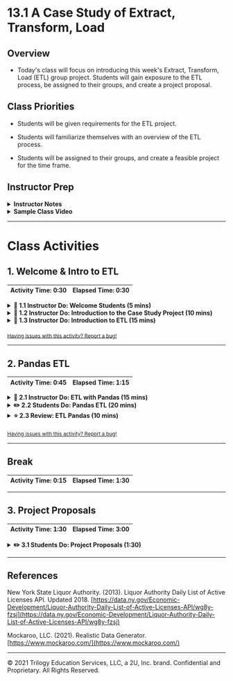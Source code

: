 # 13.1 A Case Study of Extract, Transform, Load

## Overview

* Today's class will focus on introducing this week's Extract, Transform, Load (ETL) group project. Students will gain exposure to the ETL process, be assigned to their groups, and create a project proposal.

## Class Priorities

* Students will be given requirements for the ETL project.

* Students will familiarize themselves with an overview of the ETL process.

* Students will be assigned to their groups, and create a feasible project for the time frame.

## Instructor Prep

<details>
  <summary><strong>Instructor Notes</strong></summary>

* **INSTRUCTOR CONTENT NOTE:** If your class learned MySQL content (and _not_ PostgreSQL) during Unit 9, please teach Unit 13 using the `april/archived-content` branch by inputting `git checkout april/archived-content` in your terminal. You can revert back to the `master` branch after this unit is complete.

* This week will provide students a chance to synthesize new material with what they have learned to this point.

* Today's focus should be on identifying a project that they find interesting, but one that is feasible in the time frame. Once groups are formed, the instructor and the TAs should help them with this task.

* The schedule for this week is as follows:

* Day 1 (Today):

  * Students are introduced to the ETL process, and will work through an activity.

  * Students are introduced to the ETL project, its goals, and requirements.

  * Students work with Instructors / TAs to identify feasible projects.

  * Students submit a project proposal.

* Day 2:

  * Students work on their project.

  * Instructors and TAs work closely with groups to offer code assistance, where needed.

* Day 3:

  * Students complete their project.

  * The week is wrapped up with a discussion.

* Remember that this project, like the other projects in this course, is to be graded by yourself and your fellow instructional team members.

* Lastly, as a reminder these slideshows are for instructor use only - when distributing slides to students, please first export the slides to a PDF file. You may then send out the PDF file.

* Please reference our [Student FAQ](../../../05-Instructor-Resources/README.md#unit-13-etl-project) for answers to questions frequently asked by students of this program. If you have any recommendations for additional questions, feel free to log an issue or a pull request with your desired additions.

</details>

<details>
  <summary><strong>Sample Class Video</strong></summary>

* To view an example class lecture visit (Note video may not reflect latest lesson plan): [Class Video](https://codingbootcamp.hosted.panopto.com/Panopto/Pages/Viewer.aspx?id=2e4a05e1-ac7b-4561-90cf-aa850184a9d2)

</details>

- - -

# Class Activities

## 1. Welcome & Intro to ETL

| Activity Time:       0:30 |  Elapsed Time:      0:30  |
|---------------------------|---------------------------|

<details>
  <summary><strong>📣 1.1 Instructor Do: Welcome Students (5 mins)</strong></summary>

* Open the [slideshow](https://docs.google.com/presentation/d/1JNdEk9EI-ulJYYhcIvfi6T2eT1HtJMITp77KQtCojAg/edit?usp=sharing) and use slides 1 - 4 to welcome students and explain that they will be exposed to the Extract, Transform, Load (ETL) process, and solidify their understanding by working on an ETL project.

* Explain that they will put to use skills they have learned up to this point, as well as new ones.

</details>

<details>
  <summary><strong>📣 1.2 Instructor Do: Introduction to the Case Study Project (10 mins)</strong></summary>

* Open the [slideshow](https://docs.google.com/presentation/d/1JNdEk9EI-ulJYYhcIvfi6T2eT1HtJMITp77KQtCojAg/edit?usp=sharing) use slides  5 and 6 to start off by outlining the requirements of the project.

* Explain that project must use two or more sources of data.

  * Two recommended sources are [data.world](https://data.world/) and [Kaggle](https://www.kaggle.com/).

  * Google also has a dataset search interface: [https://toolbox.google.com/datasetsearch](https://toolbox.google.com/datasetsearch).

  * Alternatively, students may use APIs or scrape data from the web. Groups who elect do do this, however, should run it by the instructional staff first.

* Explain that once datasets are identified, students will perform ETL on the data, and document the following in a technical report:

  * Datasets used and their sources

  * Types of data wrangling performed, such as data cleaning, joining, filtering, and aggregating.

  * The schemata used in the final production database, whether relational or non-relational.

* Finally, assign students to their groups. Each group should have ideally two, no more than three, students. Take individual student strengths as you assign them.

</details>

<details>
  <summary><strong>📣 1.3 Instructor Do: Introduction to ETL (15 mins)</strong></summary>

* **Files:**

  * Open the [slideshow](https://docs.google.com/presentation/d/1JNdEk9EI-ulJYYhcIvfi6T2eT1HtJMITp77KQtCojAg/edit?usp=sharing) and follow slides 7 - 13 to introduce the class to ETL.

</details>

<sub>[Having issues with this activity? Report a bug!](https://bit.ly/3aPMrfF)</sub>

- - -

## 2. Pandas ETL

| Activity Time:       0:45 |  Elapsed Time:      1:15  |
|---------------------------|---------------------------|

<details>
  <summary><strong>📣 2.1 Instructor Do: ETL with Pandas (15 mins)</strong></summary>

* Open the [slideshow](https://docs.google.com/presentation/d/1JNdEk9EI-ulJYYhcIvfi6T2eT1HtJMITp77KQtCojAg/edit?usp=sharing) and use slides 14 - 23 to present ETL with Pandas to the students.

* **Note:** Students will need to `pip install psycopg2-binary` for the following code examples to work. Send out instructions for them to do this and show them in the terminal.

* **Troubleshooting:** If you have any issues with installing psycopg2-binary, please refer to the official documentation at [http://initd.org/psycopg/docs/install.html](http://initd.org/psycopg/docs/install.html).

* Explain that the ETL process can be performed using many of the tools that we have seen, such as pgAdmin 4 and Pandas. Open the following [customer_data.csv](Activities/01-Ins_ETL_Pandas/Resources/customer_data.csv) in Excel and explain along the way:

  * This data set represents a raw form of input that includes raw customer information.

  * The only information that is needed for the customer names table are the first three columns.

  ![customer_data](Images/customer_data.png)

* Next, open [customer_data.json](Activities/01-Ins_ETL_Pandas/Resources/customer_location.json) in a text editor and explain:

  * This is another customer dataset with additional information.

  * This source of data is JSON, but its data is related to the data in the CSV file.

  * ETL is needed to transform this data into a new database that combines data from both sources.

* Open up pgAdmin 4 and connect to the local server.

* Once connected create a new database, `customer_db`.  Then, explain the following steps:

  * Tables are created ahead of time to ensure that we only load what is needed from the data source. **Note** the columns will need to have the same names as the DataFrame columns.

  * Pandas does not allow the assignment of a primary key, so this task needs to be done with pgAdmin 4.

```sql
CREATE TABLE customer_name (
id INT PRIMARY KEY,
first_name TEXT,
last_name TEXT
);

CREATE TABLE customer_location (
id INT PRIMARY KEY,
address TEXT,
us_state TEXT
);
```

* Next open [data_etl.ipynb](Activities/01-Ins_ETL_Pandas/Solved/data_etl.ipynb) in Jupyter notebook. Go through the code explaining along the way:

  * Pandas is used in the extraction process to read the CSV into a DataFrame.

  * Pandas is again used in the transform process to clean the data to take in the columns that are needed for the `customer_name` table.

  * This process is repeated using the JSON data and transformed into what the `customer_location` tables need.

  * Next a library called SQLAlchemy is used to create a connection to the pgAdmin 4 database. Note that SQLAlchemy has expansive features that are beyond the scope of this class right now. Let students know that all they need to know is how to connect to a pgAdmin 4 database.

  * The connection string consists of `user:password@host/db_name`. The user will be `postgres` and the password will be the same one used to connect to pgAdmin 4 server. The host will be `localhost:5432`.  This is then passed into the `create_engine` function, which starts with `postgresql://` followed by the connection string.

    * **Note** students may have to `pip install` [psycopg2-binary](http://initd.org/psycopg/docs/install.html) package for the connection to pgAdmin 4.

  * The `postgresql://` specifies to SQLALchemy the type of the database connection. This can take other parameters such as `mysql`  and `sqlite`.

  * `engine.table_names()` will confirm a successful connection by returning the names of the tables in the pgAdmin 4 database.

  * Pandas again will be used in the load process by using the `.to_sql()` method that takes the name of the table, the connection to the db, what to do if the table already exists and whether to pass an index. Since the table has already been created and exists the DataFrame will append to the current table.

  ```python
  new_customer_data_df.to_sql(name='customer_name', con=engine, if_exists = 'append', index=False)
  ```

  * This is repeated again to load in the `customer_location` DataFrame.

  * Next, check that the data has been loaded into the database by querying the table in Pandas. Alternatively, the pgAdmin 4 workbench UI can used to also look at the table.

  * Finally, in pgAdmin 4, query the database and join the two tables.

  ```sql
  SELECT customer_name.id, customer_name.first_name, customer_name.last_name, customer_location.address, customer_location.us_state
  FROM customer_name
  JOIN customer_location
  ON customer_name.id = customer_location.id;
  ```

</details>

<details>
  <summary><strong>✏️ 2.2 Students Do: Pandas ETL (20 mins)</strong></summary>

* **Note:** Students will need to `pip install psycopg2-binary` before starting this activity.

* Open the [slideshow](https://docs.google.com/presentation/d/1JNdEk9EI-ulJYYhcIvfi6T2eT1HtJMITp77KQtCojAg/edit?usp=sharing) use slides 24 - 26 to go over the intructions of this activity with the class.

* **Files:**

  * [LicensePremise](Activities/02-Stu_ETL_Pandas_Local/Resources/LicensePremise.csv)

  * [CountyLicenseCount](Activities/02-Stu_ETL_Pandas_Local/Resources/CountyLicenseCount.csv)

* **Instructions:**

  * [README.md](Activities/02-Stu_ETL_Pandas_Local/README.md)

</details>

<details>
  <summary><strong>⭐ 2.3 Review: ETL Pandas (10 mins)</strong></summary>

* Open [schema.sql](Activities/02-Stu_ETL_Pandas_Local/Solved/schema.sql) in pgAdmin 4 go through the table queries. You may also have the [slideshow](https://docs.google.com/presentation/d/1JNdEk9EI-ulJYYhcIvfi6T2eT1HtJMITp77KQtCojAg/edit?usp=sharing) on slide 27 opened while explaining the following:

  * A tabled called `premises` is created taking an `id` as an integer and primary key, a text column for `premise_name` and another integer column for `county_id`.

  * A county table that will take `id` as an integer and primary key, a text column for the `county_name`, an integer column for `license_count` and an integer column for the `county_id`.

* Next, open [pandas_etl.ipynb](Activities/02-Stu_ETL_Pandas_Local/Solved/pandas_etl.ipynb) in a Jupyter notebook. Go through the code here explaining along the way:

  * For the **Extraction** step, the CSV files are loaded into a Pandas DataFrame.

  * The **Transformation** is applied separately to each DataFrame to clean up the data.

  * Using the `premise` table created earlier as a guide, a new `transform_premise_df` DataFrame is created from a copy of the original, taking in the columns `License Serial Number`, `Premises Name`, and `County ID`.

  * Since the License Serial Number should be unique, this column is used to drop any duplicated data.

  * Columns are renamed to fit with table names in the database.

  * Index is set to `id`, which was declared as the primary key earlier.

  * This process is mostly repeated for the `transform_county_df` DataFrame.

  * The **Load** process starts by creating a connection to the database.

  * `engine.table_names()` is used to check the connection. This step is generally optional and used here to just confirm the connection was successful to the correct database.

  * Finally, the `.to_sql` method is used to append each DataFrame to each respective table. Also, note that `index=True` is used to state that index has been declared in each DataFrame that is being appended.

* Open up pgAdmin 4 and using [query.sql](Activities/02-Stu_ETL_Pandas_Local/Solved/query.sql), query the `customer_db` database. Quickly explain:

  * Both tables are queried to verify that the data was correctly inserted into each table.

  * Now that ETL is complete, the database can be used for further analysis. For example, both tables can be joined if data is needed from both files. This was difficult prior to ETL because the data was stored in different files with duplicate or missing records.

</details>

<sub>[Having issues with this activity? Report a bug!](https://bit.ly/34hwzQP)</sub>

- - -

## Break

| Activity Time:       0:15 |  Elapsed Time:      1:30  |
|---------------------------|---------------------------|

- - -

## 3. Project Proposals

| Activity Time:       1:30 |  Elapsed Time:      3:00  |
|---------------------------|---------------------------|

<details>
  <summary><strong>✏️ 3.1 Students Do: Project Proposals (1:30)</strong></summary>

* Open the [slideshow](https://docs.google.com/presentation/d/1JNdEk9EI-ulJYYhcIvfi6T2eT1HtJMITp77KQtCojAg/edit?usp=sharing) and use slides 29 - 33 to go over the project guidelines, requirements, and suggestions for the Project. Lastly, you may use slide 34 to inspire the class for greatness.

* **Files:**

  * [README.md](../Supplemental/ProjectGuideLines/README.md)

</details>

- - -

## References

New York State Liquor Authority. (2013). Liquor Authority Daily List of Active Licenses API. Updated 2018. [https://data.ny.gov/Economic-Development/Liquor-Authority-Daily-List-of-Active-Licenses-API/wg8y-fzsj](https://data.ny.gov/Economic-Development/Liquor-Authority-Daily-List-of-Active-Licenses-API/wg8y-fzsj)

Mockaroo, LLC. (2021). Realistic Data Generator. [https://www.mockaroo.com/](https://www.mockaroo.com/)

- - -

© 2021 Trilogy Education Services, LLC, a 2U, Inc. brand. Confidential and Proprietary. All Rights Reserved.
